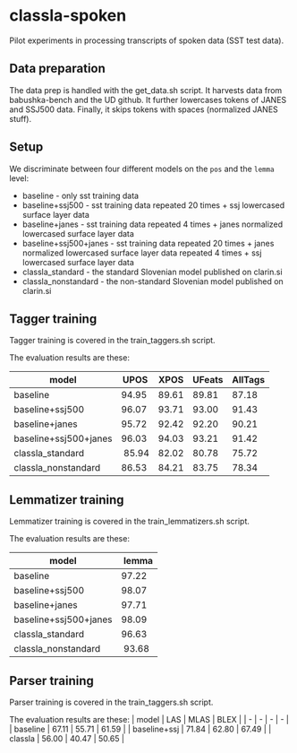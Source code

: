 # classla-spoken

Pilot experiments in processing transcripts of spoken data (SST test data).

## Data preparation

The data prep is handled with the get_data.sh script. It harvests data from babushka-bench and the UD github. It further lowercases tokens of JANES and SSJ500 data. Finally, it skips tokens with spaces (normalized JANES stuff).

## Setup

We discriminate between four different models on the `pos` and the `lemma` level:

- baseline - only sst training data
- baseline+ssj500 - sst training data repeated 20 times + ssj lowercased surface layer data
- baseline+janes - sst training data repeated 4 times + janes normalized lowercased surface layer data
- baseline+ssj500+janes - sst training data repeated 20 times + janes normalized lowercased surface layer data repeated 4 times + ssj lowercased surface layer data
- classla_standard - the standard Slovenian model published on clarin.si
- classla_nonstandard - the non-standard Slovenian model published on clarin.si

## Tagger training

Tagger training is covered in the train_taggers.sh script.

The evaluation results are these:

| model | UPOS | XPOS | UFeats | AllTags |
| - | - | - | - | - |
| baseline | 94.95 | 89.61 | 89.81 | 87.18 |
| baseline+ssj500 | 96.07 | 93.71 | 93.00 | 91.43 |
| baseline+janes | 95.72 | 92.42 | 92.20 | 90.21 |
| baseline+ssj500+janes | 96.03 | 94.03 | 93.21 | 91.42 |
| classla_standard | 85.94 | 82.02 | 80.78 | 75.72 |
| classla_nonstandard | 86.53 | 84.21 | 83.75 | 78.34 |

## Lemmatizer training

Lemmatizer training is covered in the train_lemmatizers.sh script. 

The evaluation results are these:

| model | lemma |
| - | - |
| baseline | 97.22 |
| baseline+ssj500 | 98.07 |
| baseline+janes | 97.71 |
| baseline+ssj500+janes | 98.09 |
| classla_standard | 96.63 |
| classla_nonstandard | 93.68 |

## Parser training

Parser training is covered in the train_taggers.sh script.

The evaluation results are these:
| model | LAS | MLAS | BLEX |
| - | - | - | - |
| baseline | 67.11 | 55.71 | 61.59 |
| baseline+ssj | 71.84 | 62.80 | 67.49 |
| classla | 56.00 | 40.47 | 50.65 |
